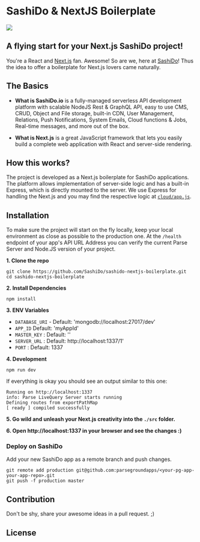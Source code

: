# SashiDo & NextJS Boilerplate

![](https://media-blog.sashido.io/content/images/2020/08/sashido-love-nextjs--1-.png)

## A flying start for your Next.js SashiDo project!

You're a React and [Next.js](https://nextjs.org/) fan. Awesome! So are we, here at [SashiDo](https://www.sashido.io/en/)! Thus the idea to offer a boilerplate for Next.js lovers came naturally. 

## The Basics

 - **What is SashiDo.io** is a fully-managed serverless API development platform with scalable NodeJS Rest & GraphQL API, easy to use CMS, CRUD, Object and File storage, built-in CDN, User Management, Relations, Push Notifications, System Emails, Cloud functions & Jobs, Real-time messages, and more out of the box.
 
 - **What is Next.js** is a great JavaScript framework that lets you easily build a complete web application with React and server-side rendering.

## How this works?

The project is developed as a Next.js boilerplate for SashiDo applications. The platform allows implementation of server-side logic and has a built-in Express, which is directly mounted to the server. We use Express for handling the Next.js and you may find the respective logic at [`cloud/app.js`](https://github.com/SashiDo/sashido-nextjs-boilerplate/blob/master/cloud/app.js#L18).

## Installation

To make sure the project will start on the fly locally, keep your local environment as close as possible to the production one. At the `/health` endpoint of your app's API URL Address you can verify the current Parse Server and Node.JS version of your project. 

**1. Clone the repo**
```
git clone https://github.com/SashiDo/sashido-nextjs-boilerplate.git
cd sashido-nextjs-boilerplate
```

**2. Install Dependencies**

```
npm install
```

**3. ENV Variables**

- `DATABASE_URI` - Default: 'mongodb://localhost:27017/dev'
- `APP_ID` Default: 'myAppId'
- `MASTER_KEY` : Default: ''
- `SERVER_URL` : Default: http://localhost:1337/1'
- `PORT` : Default: 1337

**4. Development**

```
npm run dev
```

If everything is okay you should see an output similar to this one:
```
Running on http://localhost:1337
info: Parse LiveQuery Server starts running
Defining routes from exportPathMap
[ ready ] compiled successfully

```
**5. Go wild and unleash your Next.js creativity into the `./src` folder.** 

**6. Open http://localhost:1337 in your browser and see the changes :)**


### Deploy on SashiDo

Add your new SashiDo app as a remote branch and push changes.

```
git remote add production git@github.com:parsegroundapps/<your-pg-app-your-app-repo>.git
git push -f production master
```

## Contribution

Don't be shy, share your awesome ideas in a pull request. ;)

## License

